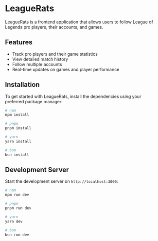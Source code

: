 # LeagueRats

LeagueRats is a frontend application that allows users to follow League of Legends pro players, their accounts, and games.

## Features

- Track pro players and their game statistics
- View detailed match history
- Follow multiple accounts
- Real-time updates on games and player performance

## Installation

To get started with LeagueRats, install the dependencies using your preferred package manager:

```bash
# npm
npm install

# pnpm
pnpm install

# yarn
yarn install

# bun
bun install
```

## Development Server

Start the development server on `http://localhost:3000`:

```bash
# npm
npm run dev

# pnpm
pnpm run dev

# yarn
yarn dev

# bun
bun run dev
```
